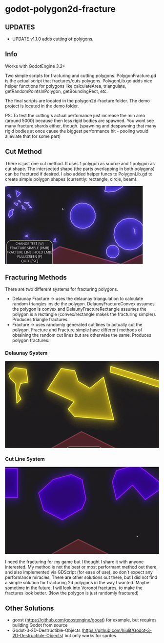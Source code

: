 # godot-polygon2d-fracture



## UPDATES
- UPDATE v1.1.0 adds cutting of polygons.



## Info

Works with GodotEngine 3.2+

Two simple scripts for fracturing and cutting polygons. PolygonFracture.gd is the actual script that fractures/cuts polygons. PolygonLib.gd adds nice helper functions for polygons like calculateArea, triangulate, getRandomPointsInPolygon, getBoundingRect, etc.

The final scripts are located in the polygon2d-fracture folder.
The demo project is located in the demo folder.

PS: To test the cutting's actual perfomance just increase the min area (around 5000) because then less rigid bodies are spawned. You wont see many fracture shards either, though. (spawning and despawning that many rigid bodies at once cause the biggest performance hit - pooling would alleviate that for some part)



## Cut Method

There is just one cut method. It uses 1 polygon as source and 1 polygon as cut shape. The intersected shape (the parts overlapping in both polygons) can be fractured if desired. I also added helper funcs to PolygonLib.gd to create simple polygon shapes (currently: rectangle, circle, beam).

![](gifs/polygon2d-cutfracture-showcase-02.gif)


## Fracturing Methods

There are two different systems for fracturing polygons.
 - Delaunay Fracture -> uses the delaunay triangulation to calculate random triangles inside the polygon. DelaunyFractureConvex assumes the polygon is convex and     DelaunyFractureRectangle assumes the polygon is a rectangle (convex/rectangle makes the fracturing simpler). Produces triangle fractures.
 - Fracture -> uses randomly generated cut lines to actually cut the polygon. Fracture and Fracture simple have different methods of obtaining the random cut lines but are otherwise the same. Produces polygon fractures.

### Delaunay System
![](gifs/polygon2d-delauny-fracture-01.gif)

### Cut Line System
![](gifs/polygon2d-fracture-simple-01.gif)



I need the fracturing for my game but I thought I share it with anyone interested. My method is not the best or most performant method out there, and also implemented via GDScript (for ease of use), so don´t expect any performance miracles. There are other solutions out there, but I did not find a simple solution for fracturing 2d polygons in the way I wanted. Maybe sometime in the future, I will look into Voronoi fractures, to make the fractures look better. (Now the polygon is just randomly fractured)



## Other Solutions
- goost (https://github.com/goostengine/goost) for example, but requires building Godot from source
- Godot-3-2D-Destructible-Objects (https://github.com/hiulit/Godot-3-2D-Destructible-Objects) but only works for sprites

